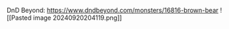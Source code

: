 DnD Beyond: https://www.dndbeyond.com/monsters/16816-brown-bear
![[Pasted image 20240920204119.png]]